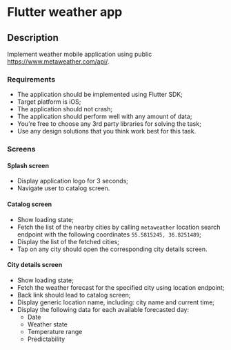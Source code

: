 # Flutter weather app

## Description
Implement weather mobile application using public https://www.metaweather.com/api/.

### Requirements
- The application should be implemented using Flutter SDK;
- Target platform is iOS;
- The application should not crash;
- The application should perform well with any amount of data;
- You're free to choose any 3rd party libraries for solving the task;
- Use any design solutions that you think work best for this task.

### Screens

#### Splash screen
- Display application logo for 3 seconds;
- Navigate user to catalog screen.

#### Catalog screen
- Show loading state;
- Fetch the list of the nearby cities by calling `metaweather` location search endpoint with the following coordinates `55.5815245, 36.8251489`;
- Display the list of the fetched cities;
- Tap on any city should open the corresponding city details screen.

#### City details screen
- Show loading state;
- Fetch the weather forecast for the specified city using location endpoint;
- Back link should lead to catalog screen;
- Display generic location name, including: city name and current time;
- Display the following data for each available forecasted day: 
  - Date
  - Weather state
  - Temperature range
  - Predictability

